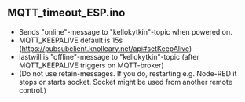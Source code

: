 ## MQTT_timeout_ESP.ino

- Sends "online"-message to "kellokytkin"-topic when powered on.
- MQTT_KEEPALIVE default is 15s (https://pubsubclient.knolleary.net/api#setKeepAlive)
- lastwill is "offline"-message to "kellokytkin"-topic (after MQTT_KEEPALIVE triggers on MQTT-broker)
- (Do not use retain-messages. If you do, restarting e.g. Node-RED it stops or starts socket. Socket might be used from another remote control.)
